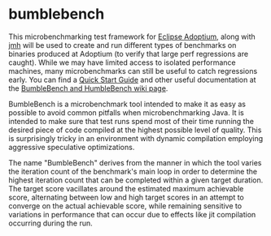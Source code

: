 # bumblebench
This microbenchmarking test framework for [Eclipse Adoptium](https://adoptium.net), along with [jmh](http://openjdk.java.net/projects/code-tools/jmh/) will be used to create and run different types of benchmarks on binaries produced at Adoptium (to verify that large perf regressions are caught).  While we may have limited access to isolated performance machines, many microbenchmarks can still be useful to catch regressions early.  You can find a [Quick Start Guide](https://github.com/adoptium/bumblebench/wiki/BumbleBench-and-HumbleBench#quick-start) and other useful documentation at the [BumbleBench and HumbleBench wiki page](https://github.com/adoptium/bumblebench/wiki/BumbleBench-and-HumbleBench). 

BumbleBench is a microbenchmark tool intended to make it as easy as possible to avoid common pitfalls when microbenchmarking Java. It is intended to make sure that test runs spend most of their time running the desired piece of code compiled at the highest possible level of quality. This is surprisingly tricky in an environment with dynamic compilation employing aggressive speculative optimizations.

The name "BumbleBench" derives from the manner in which the tool varies the iteration count of the benchmark's main loop in order to determine the highest iteration count that can be completed within a given target duration. The target score vacillates around the estimated maximum achievable score, alternating between low and high target scores in an attempt to converge on the actual achievable score, while remaining sensitive to variations in performance that can occur due to effects like jit compilation occurring during the run.
